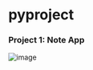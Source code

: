 # pyproject
### Project 1: Note App
![image](https://github.com/iyew-2104/pyproject/assets/132242992/b2a4b68d-e7af-4847-99ac-b0bb1fc596ad)

